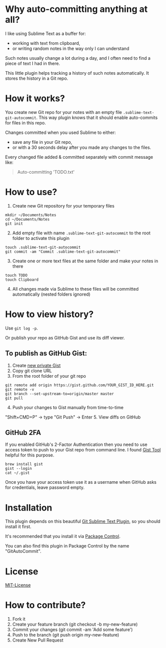 Why auto-committing anything at all?
====================================

I like using Sublime Text as a buffer for:

 * working with text from clipboard,
 * or writing random notes in the way only I can understand

Such notes usually change a lot during a day, and I often need to find a piece of text I had in there.

This little plugin helps tracking a history of such notes automatically. It stores the history in a Git repo.


How it works?
=============

You create new Git repo for your notes with an empty file `.sublime-text-git-autocommit`.
This way plugin knows that it should enable auto-commits for files in this repo.

Changes committed when you used Sublime to either:
 * save any file in your Git repo,
 * or with a 30 seconds delay after you made any changes to the files.

Every changed file added & committed separately with commit message like:
> Auto-committing 'TODO.txt'


How to use?
===========

 1. Create new Git repository for your temporary files

  ```
mkdir ~/Documents/Notes
cd ~/Documents/Notes
git init
```
 2. Add empty file with name `.sublime-text-git-autocommit` to the root folder to activate this plugin

  ```
touch .sublime-text-git-autocommit
git commit -am "Commit .sublime-text-git-autocommit"
```
 3. Create one or more text files at the same folder and make your notes in there

  ```
touch TODO
touch Clipboard
```
 4. All changes made via Sublime to these files will be committed automatically (nested folders ignored)

How to view history?
====================

Use `git log -p`.

Or publish your repo as GitHub Gist and use its diff viewer.

## To publish as GitHub Gist:
 1. Create [new private Gist](https://gist.github.com)
 2. Copy git clone URL
 3. From the root folder of your git repo

  ```
git remote add origin https://gist.github.com/YOUR_GIST_ID_HERE.git
git remote -v
git branch --set-upstream-to=origin/master master
git pull
```
 4. Push your changes to Gist manually from time-to-time
  
  "Shift+CMD+P" -> type "Git Push" -> Enter
 5. View diffs on GitHub

## GitHub 2FA
If you enabled GitHub's 2-Factor Authentication then you need to use access token to push to your Gist repo from command line.
I found [Gist Tool](https://github.com/defunkt/gist) helpful for this purpose.
```
brew install gist
gist --login
cat ~/.gist
```
Once you have your access token use it as a username when GitHub asks for credentials, leave password empty.


Installation
============

This plugin depends on this beautiful [Git Sublime Text Plugin](https://github.com/kemayo/sublime-text-git), so you should install it first.

It's recommended that you install it via [Package Control](https://github.com/kemayo/sublime-text-git#package-control).

You can also find this plugin in Package Control by the name "GitAutoCommit".


License
=======
[MIT-License](https://raw.githubusercontent.com/anjlab/sublime-text-git-autocommit/master/LICENSE)


How to contribute?
==================
1. Fork it
2. Create your feature branch (git checkout -b my-new-feature)
3. Commit your changes (git commit -am 'Add some feature')
4. Push to the branch (git push origin my-new-feature)
5. Create New Pull Request

